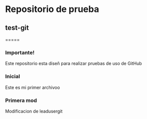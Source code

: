 # Repositorio de prueba
## test-git
=====
### Importante!
Este repositorio esta diseñ para realizar pruebas de uso de GitHub

### Inicial
Este es mi primer archivoo

### Primera mod
Modificacion de leadusergit
